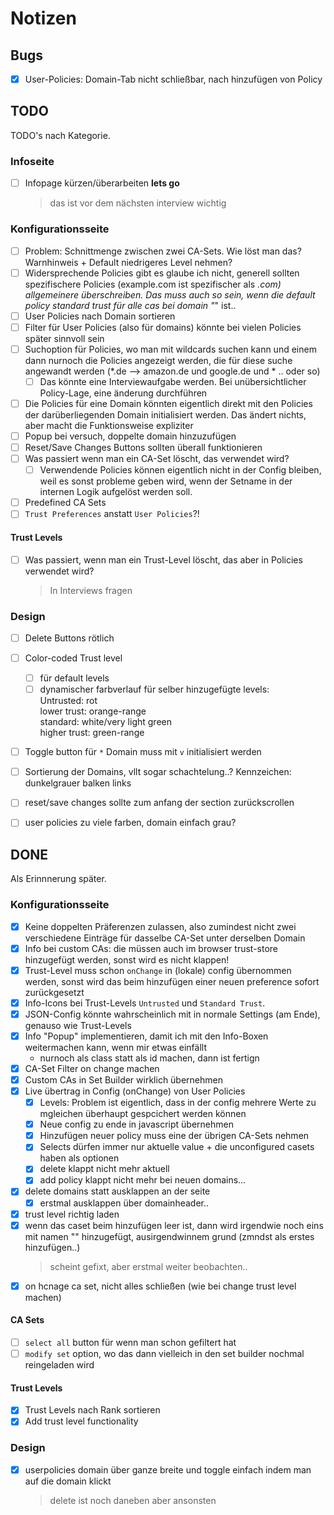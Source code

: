 # Notizen


## Bugs
- [x] User-Policies: Domain-Tab nicht schließbar, nach hinzufügen von Policy


## TODO
TODO's nach Kategorie.

### Infoseite
- [ ] Infopage kürzen/überarbeiten **lets go**
  > das ist vor dem nächsten interview wichtig

### Konfigurationsseite
- [ ] Problem: Schnittmenge zwischen zwei CA-Sets. Wie löst man das?
  Warnhinweis + Default niedrigeres Level nehmen?
- [ ] Widersprechende Policies gibt es glaube ich nicht, generell sollten
  spezifischere Policies (example.com ist spezifischer als *.com) allgemeinere
  überschreiben. Das muss auch so sein, wenn die default policy standard trust
  für alle cas bei domain "*" ist..
- [ ] User Policies nach Domain sortieren
- [ ] Filter für User Policies (also für domains) könnte bei vielen Policies
  später sinnvoll sein
- [ ] Suchoption für Policies, wo man mit wildcards suchen kann und einem dann
  nurnoch die Policies angezeigt werden, die für diese suche angewandt werden
  (*.de --> amazon.de und google.de und * .. oder so)
  - [ ] Das könnte eine Interviewaufgabe werden. Bei unübersichtlicher
    Policy-Lage, eine änderung durchführen
- [ ] Die Policies für eine Domain könnten eigentlich direkt mit den Policies
  der darüberliegenden Domain initialisiert werden. Das ändert nichts, aber
  macht die Funktionsweise expliziter
- [ ] Popup bei versuch, doppelte domain hinzuzufügen
- [ ] Reset/Save Changes Buttons sollten überall funktionieren
- [ ] Was passiert wenn man ein CA-Set löscht, das verwendet wird?
  - [ ] Verwendende Policies können eigentlich nicht in der Config bleiben, weil
    es sonst probleme geben wird, wenn der Setname in der internen Logik
    aufgelöst werden soll.
- [ ] Predefined CA Sets
- [ ] `Trust Preferences` anstatt `User Policies`?!
#### Trust Levels
- [ ] Was passiert, wenn man ein Trust-Level löscht, das aber in Policies
  verwendet wird?
  > In Interviews fragen

### Design
- [ ] Delete Buttons rötlich
- [ ] Color-coded Trust level
  - [ ] für default levels
  - [ ] dynamischer farbverlauf für selber hinzugefügte levels:  
        Untrusted: rot  
        lower trust: orange-range  
        standard: white/very light green  
        higher trust: green-range
- [ ] Toggle button für `*` Domain muss mit `v` initialisiert werden
- [ ] Sortierung der Domains, vllt sogar schachtelung..?  Kennzeichen:
  dunkelgrauer balken links
- [ ] reset/save changes sollte zum anfang der section zurückscrollen
- [ ] user policies zu viele farben, domain einfach grau?


## DONE
Als Erinnnerung später.

### Konfigurationsseite
- [x] Keine doppelten Präferenzen zulassen, also zumindest nicht zwei
  verschiedene Einträge für dasselbe CA-Set unter derselben Domain
- [x] Info bei custom CAs: die müssen auch im browser trust-store hinzugefügt
  werden, sonst wird es nicht klappen!
- [x] Trust-Level muss schon `onChange` in (lokale) config übernommen werden,
  sonst wird das beim hinzufügen einer neuen preference sofort zurückgesetzt
- [x] Info-Icons bei Trust-Levels `Untrusted` und `Standard Trust`.
- [x] JSON-Config könnte wahrscheinlich mit in normale Settings (am Ende),
  genauso wie Trust-Levels
- [x] Info "Popup" implementieren, damit ich mit den Info-Boxen weitermachen
  kann, wenn mir etwas einfällt 
  - nurnoch als class statt als id machen, dann ist fertign
- [x] CA-Set Filter on change machen
- [x] Custom CAs in Set Builder wirklich übernehmen
- [x] Live übertrag in Config (onChange) von User Policies
  - [x] Levels: Problem ist eigentlich, dass in der config mehrere Werte zu
    mgleichen überhaupt gespcichert werden können
  - [x] Neue config zu ende in javascript übernehmen
  - [x] Hinzufügen neuer policy muss eine der übrigen CA-Sets nehmen
  - [x] Selects dürfen immer nur aktuelle value + die unconfigured casets haben
    als optionen
  - [x] delete klappt nicht mehr aktuell
  - [x] add policy klappt nicht mehr bei neuen domains...
- [x] delete domains statt ausklappen an der seite  
  - [x] erstmal ausklappen über domainheader..
- [x] trust level richtig laden
- [x] wenn das caset beim hinzufügen leer ist, dann wird irgendwie noch eins mit
  namen "" hinzugefügt, ausirgendwinnem grund (zmndst als erstes hinzufügen..)
  > scheint gefixt, aber erstmal weiter beobachten..
- [x] on hcnage ca set, nicht alles schließen (wie bei change trust level
  machen)
#### CA Sets
- [ ] `select all` button für wenn man schon gefiltert hat
- [ ] `modify set` option, wo das dann vielleich in den set builder nochmal
  reingeladen wird
#### Trust Levels
- [x] Trust Levels nach Rank sortieren
- [x] Add trust level functionality

### Design
- [x] userpolicies domain über ganze breite und toggle einfach indem man auf die
  domain klickt
  > delete ist noch daneben aber ansonsten